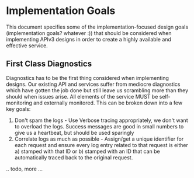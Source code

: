 # Implementation Goals

This document specifies some of the implementation-focused design goals (implementation goals? whatever :)) that should be considered when implementing APIv3 designs in order to create a highly available and effective service.

## First Class Diagnostics
Diagnostics has to be the first thing considered when implementing designs. Our existing API and services suffer from mediocre diagnostics which have gotten the job done but still leave us scrambling more than they should when issues arise. All elements of the service MUST be self-monitoring and externally monitored. This can be broken down into a few key goals:

1. Don't spam the logs - Use Verbose tracing appropriately, we don't want to overload the logs. Success messages are good in small numbers to give us a heartbeat, but should be used sparingly
2. Correlate logs as much as possible - Assign/get a unique identifier for each request and ensure every log entry related to that request is either a) stamped with that ID or b) stamped with an ID that can be automatically traced back to the original request.


.. todo, more ...

